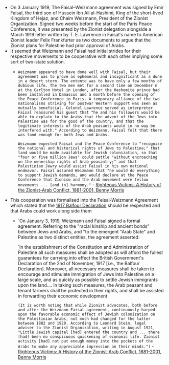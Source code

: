 - On 3 January 1919, The Faisal–Weizmann agreement was signed by Emir Faisal, the third son of Hussein ibn Ali al-Hashimi, King of the short-lived Kingdom of Hejaz, and Chaim Weizmann, President of the Zionist Organization. Signed two weeks before the start of the Paris Peace Conference, it was presented by the Zionist delegation alongside a March 1919 letter written by T. E. Lawrence in Faisal's name to American Zionist leader Felix Frankfurter as two documents to argue that the Zionist plans for Palestine had prior approval of Arabs.
- It seemed that Weizmann and Faisal had initial strides for their respective movements to be cooperative with each other implying some sort of two-state solution.
    - `Weizmann appeared to have done well with Faisal, but their agreement was to prove as ephemeral and insignificant as a dune in a desert storm. The entente was to have only a few months of dubious life. The two men met for a second time on December n at the Carlton Hotel in London, after the Hashemite prince had been installed in Damascus and a month before the opening of the Peace Conference in Paris. A temporary alliance of the two nationalisms striving for postwar Western support was seen as mutually beneficial. Colonel Lawrence served as interpreter. Faisal reassured his guest that "he and his followers would be able to explain to the Arabs that the advent of the Jews into Palestine was for the good of the country, and that the legitimate interests of the Arab peasants would in no way be interfered with." According to Weizmann, Faisal felt that there was land enough for both Jews and Arabs.`
      
      `Weizmann expected Faisal and the Peace Conference to "recognize the national and historical rights of Jews to Palestine;" that land would be made available for Jewish colonization, so that "four or five million Jews" could settle "without encroaching on the ownership rights of Arab peasantry;" and that Palestinian Jewry would assist Faisal in his own national endeavor. Faisal assured Weizmann that "he would do everything to support Jewish demands, and would declare at the Peace Conference that Zionism and the Arab movement were fellow movements ... [and in] harmony."` - [Righteous Victims: A History of the Zionist-Arab Conflict, 1881-2001, Benny Morris](https://gateway.pinata.cloud/ipfs/bafykbzaced6rtb5d4wthw3wapbnqafd3w7znfmikvzx43dqifs5amzbyzltas?filename=Righteous%20Victims%3A%20A%20History%20of%20the%20Zionist-Arab%20Conflict%2C%20--%20Benny%20Morris%20--%202001%20--%20Vintage%20--%209780679744757%20--%200ffdde5f35058146403a55786f6cfc18%20--%20Anna%E2%80%99s%20Archive.pdf)
- This cooperation was formalised into the Feisal-Weizmann Agreement which stated that the [1917 Balfour Declaration](../1517-1917%20Ottoman%20Period/1917%20Balfour%20Declaration) should be respected and that Arabs could work along side them
    - `On January 3, 1919, Weizmann and Faisal signed a formal agreement. Referring to the "racial kinship and ancient bonds" between Jews and Arabs, and "to the emergent "Arab State" and Palestine as two distinct entities, the agreement asserted:
      
      `In the establishment of the Constitution and Administration of Palestine all such measures shall be adopted as will afford the fullest guarantees for carrying into effect the British Government's Declaration of the 2nd of November, 1917 [i.e., the Balfour Declaration]. Moreover, all necessary measures shall be taken to encourage and stimulate immigration of Jews into Palestine on a large scale, and as quickly as possible to settle Jewish immigrants upon the land.... In taking such measures, the Arab peasant and tenant farmers shall be protected in their rights, and shall be assisted in forwarding their economic development
      
      `(It is worth noting that while Zionist advocates, both before and after the Weizmann-Faisal agreement, continuously harped upon the favorable economic effect of Jewish colonization on the Palestinian Arabs, not much had changed for the latter between 1882 and 1920. According to Leonard Stein, legal adviser to the Zionist Organization, writing in August 1921, "Little Jewish capital [had] entered the country and ... there [had] been no conspicuous quickening of economic life. Zionist activity [had] not put enough money into the pockets of the Arabs to make any appreciable impression on their minds.")` - [Righteous Victims: A History of the Zionist-Arab Conflict, 1881-2001, Benny Morris](https://gateway.pinata.cloud/ipfs/bafykbzaced6rtb5d4wthw3wapbnqafd3w7znfmikvzx43dqifs5amzbyzltas?filename=Righteous%20Victims%3A%20A%20History%20of%20the%20Zionist-Arab%20Conflict%2C%20--%20Benny%20Morris%20--%202001%20--%20Vintage%20--%209780679744757%20--%200ffdde5f35058146403a55786f6cfc18%20--%20Anna%E2%80%99s%20Archive.pdf)